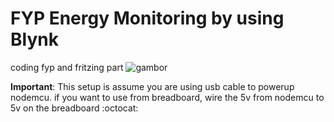 # FYP Energy Monitoring by using Blynk

coding fyp and fritzing part
![gambor](https://imgur.com/gallery/L5OtCQt)

**Important**: This setup is assume you are using usb cable to powerup nodemcu. if you want to use from breadboard, wire the 5v from nodemcu to 5v on the breadboard :octocat:
